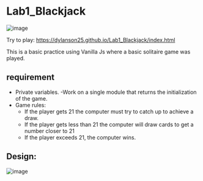 # Lab1_Blackjack
![image](https://user-images.githubusercontent.com/54459436/162554191-b47e7605-616b-4927-a334-cc8919420656.png)

Try to play: https://dylanson25.github.io/Lab1_Blackjack/index.html

This is a basic practice using Vanilla Js where a basic solitaire game was played.
 ## requirement
 
 - Private variables.
-Work on a single module that returns the initialization of the game.
- Game rules:
  - If the player gets 21 the computer must try to catch up to achieve a draw.
  - If the player gets less than 21 the computer will draw cards to get a number closer to 21
  - If the player exceeds 21, the computer wins.
 
 ## Design:
 ![image](https://user-images.githubusercontent.com/54459436/162554340-2af9c9c2-6214-4aa8-89b8-303216c79360.png)
